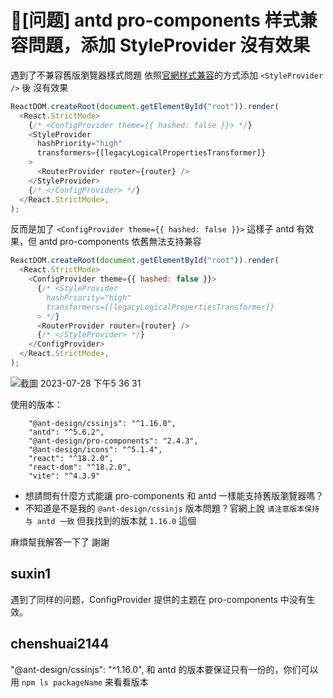 # 🧐[问题] antd pro-components 样式兼容問題，添加 StyleProvider 沒有效果

遇到了不兼容舊版瀏覽器樣式問題
依照[官網样式兼容](https://ant-design.gitee.io/docs/react/compatible-style-cn)的方式添加 `<StyleProvider />` 後 沒有效果

```javascript
ReactDOM.createRoot(document.getElementById("root")).render(
  <React.StrictMode>
    {/* <ConfigProvider theme={{ hashed: false }}> */}
    <StyleProvider
      hashPriority="high"
      transformers={[legacyLogicalPropertiesTransformer]}
    >
      <RouterProvider router={router} />
    </StyleProvider>
    {/* </ConfigProvider> */}
  </React.StrictMode>,
);
```

反而是加了 `<ConfigProvider theme={{ hashed: false }}>` 這樣子 antd 有效果，但 antd pro-components 依舊無法支持兼容

```javascript
ReactDOM.createRoot(document.getElementById("root")).render(
  <React.StrictMode>
    <ConfigProvider theme={{ hashed: false }}>
      {/* <StyleProvider
        hashPriority="high"
        transformers={[legacyLogicalPropertiesTransformer]}
      > */}
      <RouterProvider router={router} />
      {/* </StyleProvider> */}
    </ConfigProvider>
  </React.StrictMode>,
);
```

![截圖 2023-07-28 下午5 36 31](https://github.com/ant-design/pro-components/assets/34267828/c91c8397-bf0d-441c-ac1c-f13eb7a905da)

使用的版本：

```
    "@ant-design/cssinjs": "^1.16.0",
    "antd": "^5.6.2",
    "@ant-design/pro-components": "2.4.3",
    "@ant-design/icons": "^5.1.4",
    "react": "^18.2.0",
    "react-dom": "^18.2.0",
    "vite": "^4.3.9"
```

- 想請問有什麼方式能讓 pro-components 和 antd 一樣能支持舊版瀏覽器嗎？
- 不知道是不是我的 `@ant-design/cssinjs` 版本問題 ? 官網上說 `请注意版本保持与 antd 一致` 但我找到的版本就 `1.16.0` 這個

麻煩幫我解答一下了 謝謝

## suxin1

遇到了同样的问题，ConfigProvider 提供的主题在 pro-components 中没有生效。

## chenshuai2144

"@ant-design/cssinjs": "^1.16.0", 和 antd 的版本要保证只有一份的，你们可以用 `npm ls packageName` 来看看版本
